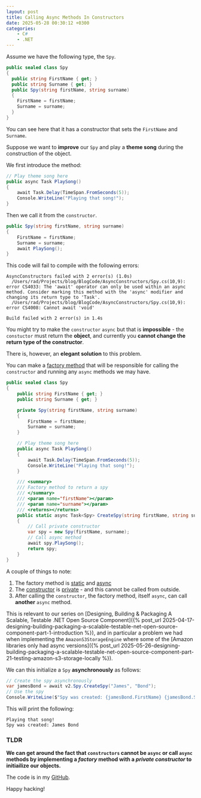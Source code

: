 ```yaml
---
layout: post
title: Calling Async Methods In Constructors
date: 2025-05-28 00:30:12 +0300
categories:
    - C#
    - .NET
---
```


Assume we have the following type, the `Spy`.

```c#
public sealed class Spy
{
  public string FirstName { get; }
  public string Surname { get; }
  public Spy(string firstName, string surname)
  {
    FirstName = firstName;
    Surname = surname;
  }
}
```

You can see here that it has a constructor that sets the `FirstName` and `Surname`.

Suppose we want to **improve** our `Spy` and play a **theme song** during the construction of the object.

We first introduce the method:

```c#
// Play theme song here
public async Task PlaySong()
{
    await Task.Delay(TimeSpan.FromSeconds(5));
    Console.WriteLine("Playing that song!");
}
```

Then we call it from the `constructor`.

```c#
public Spy(string firstName, string surname)
{
    FirstName = firstName;
    Surname = surname;
    await PlaySong();
}
```

This code will fail to compile with the following errors:

```plaintext
AsyncConstructors failed with 2 error(s) (1.0s)
  /Users/rad/Projects/blog/BlogCode/AsyncConstructors/Spy.cs(10,9): error CS4033: The 'await' operator can only be used within an async method. Consider marking this method with the 'async' modifier and changing its return type to 'Task'.
  /Users/rad/Projects/blog/BlogCode/AsyncConstructors/Spy.cs(10,9): error CS4008: Cannot await 'void'

Build failed with 2 error(s) in 1.4s
```

You might try to make the `constructor` `async` but that is **impossible** - the `constuctor` must return the **object**, and currently you **cannot change the return type of the constructor**.

There is, however, an **elegant solution** to this problem.

You can make a [factory method](https://en.wikipedia.org/wiki/Factory_method_pattern) that will be responsible for calling the `constructor` and running any `async` methods we may have.

```c#
public sealed class Spy
{
    public string FirstName { get; }
    public string Surname { get; }

    private Spy(string firstName, string surname)
    {
        FirstName = firstName;
        Surname = surname;
    }

    // Play theme song here
    public async Task PlaySong()
    {
        await Task.Delay(TimeSpan.FromSeconds(5));
        Console.WriteLine("Playing that song!");
    }

    /// <summary>
    /// Factory method to return a spy
    /// </summary>
    /// <param name="firstName"></param>
    /// <param name="surname"></param>
    /// <returns></returns>
    public static async Task<Spy> CreateSpy(string firstName, string surname)
    {
        // Call private constructor
        var spy = new Spy(firstName, surname);
        // Call async method
        await spy.PlaySong();
        return spy;
    }
}
```

A couple of things to note:

1. The factory method is [static](https://learn.microsoft.com/en-us/dotnet/csharp/programming-guide/classes-and-structs/static-classes-and-static-class-members) and [async](https://learn.microsoft.com/en-us/dotnet/csharp/asynchronous-programming/)
2. The [constructor](https://learn.microsoft.com/en-us/dotnet/csharp/programming-guide/classes-and-structs/using-constructors) is [private](https://learn.microsoft.com/en-us/dotnet/csharp/programming-guide/classes-and-structs/private-constructors) - and this cannot be called from outside.
3. After calling the `constructor`, the factory method, itself `async`, can call **another** `async` method.

This is relevant to our series on [Designing, Building & Packaging A Scalable, Testable .NET Open Source Component]({% post_url 2025-04-17-designing-building-packaging-a-scalable-testable-net-open-source-component-part-1-introduction %}), and in particular a problem we had when implementing the `AmazonS3StorageEngine` where some of the [Amazon libraries only had async versions]({% post_url 2025-05-26-designing-building-packaging-a-scalable-testable-net-open-source-component-part-21-testing-amazon-s3-storage-locally %}).

We can this initialize a `Spy` **asynchronously** as follows:

```c#
// Create the spy asynchronously
var jamesBond = await v2.Spy.CreateSpy("James", "Bond");
// Use the spy
Console.WriteLine($"Spy was created: {jamesBond.FirstName} {jamesBond.Surname}");
```

This will print the following:

```plaintext
Playing that song!
Spy was created: James Bond
```

### TLDR

**We can get around the fact that `constructors` cannot be `async` or call `async` methods by implementing a *factory* method with a *private constructor* to initiailize our objects.**

The code is in my [GitHub](https://github.com/conradakunga/BlogCode/tree/master/2025-05-29%20-%20Async%20Construction).

Happy hacking!

